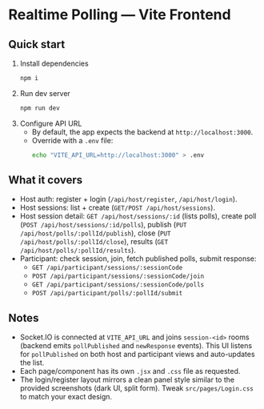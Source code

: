 # Realtime Polling — Vite Frontend

## Quick start
1. Install dependencies
   ```bash
   npm i
   ```
2. Run dev server
   ```bash
   npm run dev
   ```
3. Configure API URL
   - By default, the app expects the backend at `http://localhost:3000`.
   - Override with a `.env` file:
     ```bash
     echo "VITE_API_URL=http://localhost:3000" > .env
     ```

## What it covers
- Host auth: register + login (`/api/host/register`, `/api/host/login`).
- Host sessions: list + create (`GET/POST /api/host/sessions`).
- Host session detail: `GET /api/host/sessions/:id` (lists polls), create poll (`POST /api/host/sessions/:id/polls`), publish (`PUT /api/host/polls/:pollId/publish`), close (`PUT /api/host/polls/:pollId/close`), results (`GET /api/host/polls/:pollId/results`).
- Participant: check session, join, fetch published polls, submit response:
  - `GET /api/participant/sessions/:sessionCode`
  - `POST /api/participant/sessions/:sessionCode/join`
  - `GET /api/participant/sessions/:sessionCode/polls`
  - `POST /api/participant/polls/:pollId/submit`

## Notes
- Socket.IO is connected at `VITE_API_URL` and joins `session-<id>` rooms (backend emits `pollPublished` and `newResponse` events). This UI listens for `pollPublished` on both host and participant views and auto-updates the list.
- Each page/component has its own `.jsx` and `.css` file as requested.
- The login/register layout mirrors a clean panel style similar to the provided screenshots (dark UI, split form). Tweak `src/pages/Login.css` to match your exact design.
